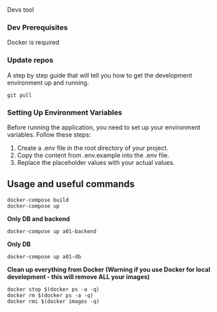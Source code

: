 #
Devs tool

### Dev Prerequisites

Docker is required

### Update repos

A step by step guide that will tell you how to get the development environment up and running.

```
git pull
```

### Setting Up Environment Variables

Before running the application, you need to set up your environment variables. Follow these steps:

1. Create a .env file in the root directory of your project.
2. Copy the content from .env.example into the .env file.
3. Replace the placeholder values with your actual values.

## Usage and useful commands

```
docker-compose build
docker-compose up
```

**Only DB and backend**

```
docker-compose up a01-backend
```

**Only DB**

```
docker-compose up a01-db
```

**Clean up everything from Docker (Warning if you use Docker for local development - this will remove ALL your images)**

```
docker stop $(docker ps -a -q)
docker rm $(docker ps -a -q)
docker rmi $(docker images -q)
```

